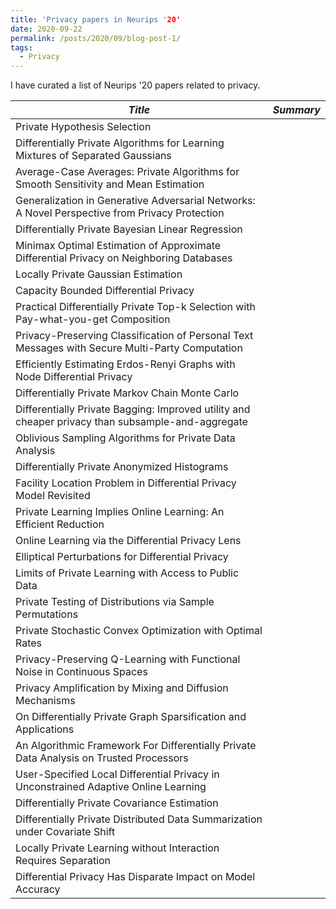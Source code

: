 ```yaml
---
title: 'Privacy papers in Neurips '20'
date: 2020-09-22
permalink: /posts/2020/09/blog-post-1/
tags:
  - Privacy
---
```


I have curated a list of Neurips '20 papers related to privacy. 

|*Title*  |*Summary*  |
|---|---|
|Private Hypothesis Selection|   |
|Differentially Private Algorithms for Learning Mixtures of Separated Gaussians   ||
|Average-Case Averages: Private Algorithms for Smooth Sensitivity and Mean Estimation||
|Generalization in Generative Adversarial Networks: A Novel Perspective from Privacy Protection||
|Differentially Private Bayesian Linear Regression||
|Minimax Optimal Estimation of Approximate Differential Privacy on Neighboring Databases||
|Locally Private Gaussian Estimation||
|Capacity Bounded Differential Privacy||
|Practical Differentially Private Top-k Selection with Pay-what-you-get Composition||
|Privacy-Preserving Classification of Personal Text Messages with Secure Multi-Party Computation||
|Efficiently Estimating Erdos-Renyi Graphs with Node Differential Privacy||
|Differentially Private Markov Chain Monte Carlo||
|Differentially Private Bagging: Improved utility and cheaper privacy than subsample-and-aggregate ||
|Oblivious Sampling Algorithms for Private Data Analysis||
|Differentially Private Anonymized Histograms||
|Facility Location Problem in Differential Privacy Model Revisited||
|Private Learning Implies Online Learning: An Efficient Reduction||
|Online Learning via the Differential Privacy Lens||
|Elliptical Perturbations for Differential Privacy||
|Limits of Private Learning with Access to Public Data||
|Private Testing of Distributions via Sample Permutations||
|Private Stochastic Convex Optimization with Optimal Rates||
|Privacy-Preserving Q-Learning with Functional Noise in Continuous Spaces||
|Privacy Amplification by Mixing and Diffusion Mechanisms||
|On Differentially Private Graph Sparsification and Applications||
|An Algorithmic Framework For Differentially Private Data Analysis on Trusted Processors||
|User-Specified Local Differential Privacy in Unconstrained Adaptive Online Learning||
|Differentially Private Covariance Estimation||
|Differentially Private Distributed Data Summarization under Covariate Shift||
|Locally Private Learning without Interaction Requires Separation||
|Differential Privacy Has Disparate Impact on Model Accuracy||